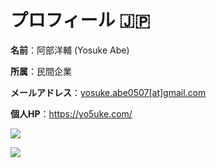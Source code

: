 # プロフィール 🇯🇵

**名前**：阿部洋輔 (Yosuke Abe)

**所属**：民間企業

**メールアドレス**：[yosuke.abe0507[at]gmail.com](mailto:yosuke.abe0507@gmail.com)

**個人HP**：https://yo5uke.com/

<!--![](http://github-profile-summary-cards.vercel.app/api/cards/profile-details?username=yo5uke&theme=tokyonight)-->
![](http://github-profile-summary-cards.vercel.app/api/cards/repos-per-language?username=yo5uke&theme=tokyonight)
<!--![](http://github-profile-summary-cards.vercel.app/api/cards/most-commit-language?username=yo5uke&theme=tokyonight)-->
<!--![](http://github-profile-summary-cards.vercel.app/api/cards/stats?username=yo5uke&theme=tokyonight)-->
![](http://github-profile-summary-cards.vercel.app/api/cards/productive-time?username=yo5uke&theme=tokyonight&utcOffset=9)

